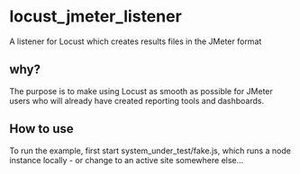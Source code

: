 # locust_jmeter_listener
A listener for Locust which creates results files in the JMeter format

## why?
The purpose is to make using Locust as smooth as possible for JMeter users who will already have created reporting tools and dashboards.

## How to use
To run the example, first start system_under_test/fake.js, which runs a node instance locally - or change to an active site somewhere else...

